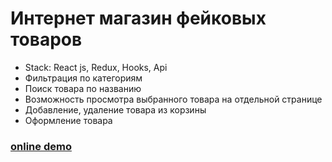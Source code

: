 # Интернет магазин фейковых товаров
- Stack: React js, Redux, Hooks, Api
- Фильтрация по категориям
- Поиск товара по названию
- Возможность просмотра выбранного товара на отдельной странице
- Добавление, удаление товара из корзины
- Оформление товара
### [online demo](https://quizzical-kalam-d52dab.netlify.app/)
